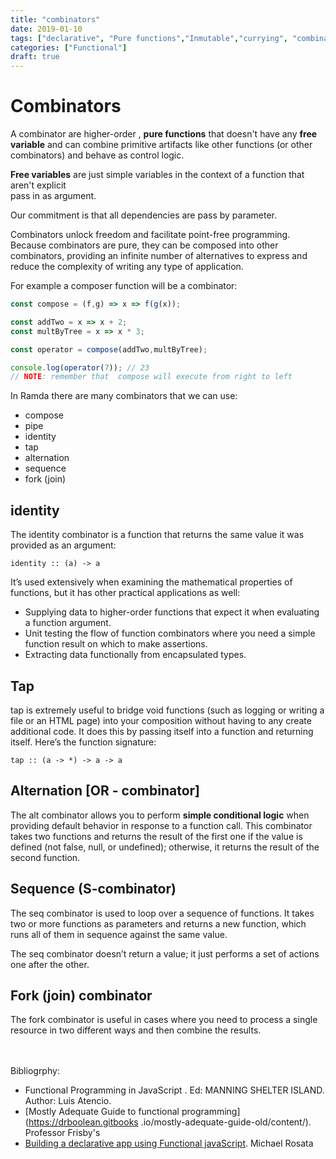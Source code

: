 ```yaml
---
title: "combinators"
date: 2019-01-10
tags: ["declarative", "Pure functions","Inmutable","currying", "combinator"]
categories: ["Functional"]
draft: true
---
```


# Combinators
A combinator are higher-order , **pure functions** that doesn't have any **free variable** and 
can combine primitive artifacts like other functions (or other combinators) and behave as control logic.

**Free variables** are just simple variables in the context of a function that aren't explicit  
pass in as argument. 

Our commitment is that all dependencies are pass by parameter.

Combinators unlock freedom and facilitate point-free programming. 
Because combinators are pure, they can be composed into other combinators,
providing an infinite number of alternatives to express and reduce the complexity of writing
any type of application.

For example a composer function will be a combinator:

```javascript
const compose = (f,g) => x => f(g(x)); 

const addTwo = x => x + 2;
const multByTree = x => x * 3;

const operator = compose(addTwo,multByTree);

console.log(operator(7)); // 23
// NOTE: remember that  compose will execute from right to left

```
In Ramda there are many combinators that we can use:
 * compose
 * pipe
 * identity 
 * tap
 * alternation
 * sequence
 * fork (join)


## identity
The identity combinator is a function that returns the same value it was provided as an argument:

`identity :: (a) -> a`

It’s used extensively when examining the mathematical properties of functions, 
but it has other practical applications as well:

 * Supplying data to higher-order functions that expect it when evaluating a function argument. 
 * Unit testing the flow of function combinators where you need a simple function result on which 
  to make assertions. 
 * Extracting data functionally from encapsulated types.

## Tap
tap is extremely useful to bridge void functions (such as logging or writing a file or an HTML page) 
into your composition without having to any create additional code. It does this by passing itself 
into a function and returning itself. Here’s the function signature:

`tap :: (a -> *) -> a -> a`

## Alternation  [OR - combinator] 
The alt combinator allows you to perform **simple conditional logic** when providing default 
behavior in response to a function call. 
This combinator takes two functions and returns the result of the first one if the value is 
defined (not false, null, or undefined); otherwise, it returns the result of the second function.

## Sequence (S-combinator) 
The seq combinator is used to loop over a sequence of functions. It takes two or more functions 
as parameters and returns a new function, which runs all of them in sequence against the same value.

The seq combinator doesn’t return a value; it just performs a set of actions one after the other.

## Fork (join) combinator
The fork combinator is useful in cases where you need to process a single resource in two 
different ways and then combine the results.

<br><br>
Bibliogrphy:<br>

* Functional Programming in JavaScript . Ed: MANNING SHELTER ISLAND. Author: Luis Atencio.<br>
* [Mostly Adequate Guide to functional programming](https://drboolean.gitbooks
.io/mostly-adequate-guide-old/content/). 
Professor Frisby's<br>
* [Building a declarative app using Functional javaScript](https://www.packtpub.com/web-development/building-declarative-apps-using-functional-javascript-video).
 Michael Rosata	
